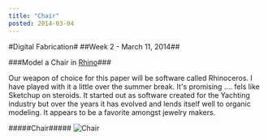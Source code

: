 ```yaml
---
title: "Chair"
posted: 2014-03-04
---
```


#Digital Fabrication#
##Week 2 - March 11, 2014##

###Model a Chair in [Rhino][1]###

Our weapon of choice for this paper will be software called Rhinoceros. I have played with it a little over the summer break. It's promising .... fels like Sketchup on steroids. It started out as software created for the Yachting industry but over the years it has evolved and lends itself well to organic modeling. It appears to be a favorite amongst jewelry makers.


#####Chair#####
![Chair](http://i.imgur.com/0SWkNJv.jpg)


[1]: http://www.rhino3d.com/
